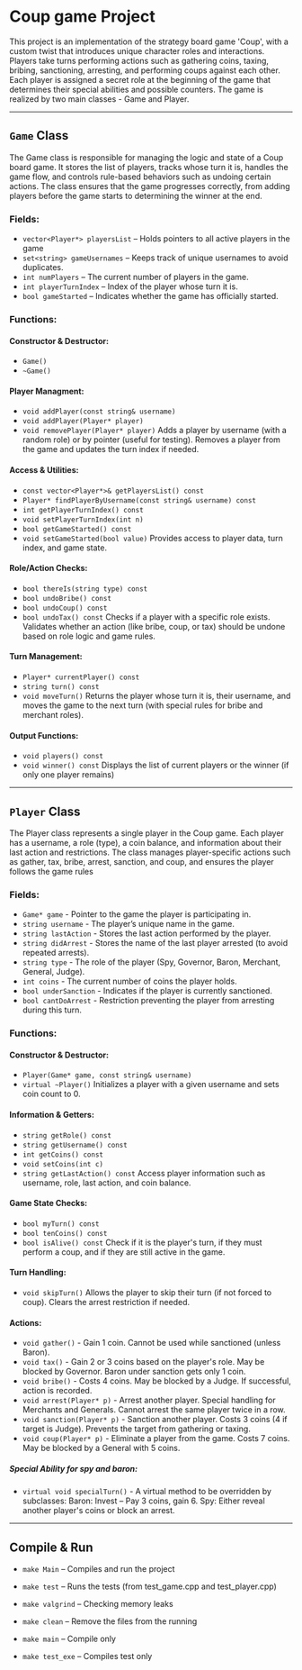<!-- noashalom5@gmail.com -->
# Coup game Project

This project is an implementation of the strategy board game 'Coup', with a custom twist that introduces unique character roles and interactions. Players take turns performing actions such as gathering coins, taxing, bribing, sanctioning, arresting, and performing coups against each other. Each player is assigned a secret role at the beginning of the game that determines their special abilities and possible counters.
The game is realized by two main classes - Game and Player.  

---

## `Game` Class

The Game class is responsible for managing the logic and state of a Coup board game. It stores the list of players, tracks whose turn it is, handles the game flow, and controls rule-based behaviors such as undoing certain actions. The class ensures that the game progresses correctly, from adding players before the game starts to determining the winner at the end.

### Fields:
- `vector<Player*> playersList` – Holds pointers to all active players in the game
- `set<string> gameUsernames` – Keeps track of unique usernames to avoid duplicates.
- `int numPlayers` – The current number of players in the game.
- `int playerTurnIndex` – Index of the player whose turn it is.
- `bool gameStarted` – Indicates whether the game has officially started.

### Functions:

#### Constructor & Destructor:
- `Game()`
- `~Game()`

#### Player Managment:
- `void addPlayer(const string& username)`
- `void addPlayer(Player* player)`
- `void removePlayer(Player* player)`
Adds a player by username (with a random role) or by pointer (useful for testing).
Removes a player from the game and updates the turn index if needed.

#### Access & Utilities:
- `const vector<Player*>& getPlayersList() const`
- `Player* findPlayerByUsername(const string& username) const`
- `int getPlayerTurnIndex() const`
- `void setPlayerTurnIndex(int n)`
- `bool getGameStarted() const`
- `void setGameStarted(bool value)`
Provides access to player data, turn index, and game state.

#### Role/Action Checks:
- `bool thereIs(string type) const`
- `bool undoBribe() const`
- `bool undoCoup() const`
- `bool undoTax() const`
Checks if a player with a specific role exists.
Validates whether an action (like bribe, coup, or tax) should be undone based on role logic and game rules.

#### Turn Management:
- `Player* currentPlayer() const`
- `string turn() const`
- `void moveTurn()`
Returns the player whose turn it is, their username, and moves the game to the next turn (with special rules for bribe and merchant roles).

#### Output Functions:
- `void players() const`
- `void winner() const`
Displays the list of current players or the winner (if only one player remains)

---

## `Player` Class

The Player class represents a single player in the Coup game. Each player has a username, a role (type), a coin balance, and information about their last action and restrictions. The class manages player-specific actions such as gather, tax, bribe, arrest, sanction, and coup, and ensures the player follows the game rules

### Fields:
- `Game* game` - Pointer to the game the player is participating in.
- `string username` - The player’s unique name in the game.
- `string lastAction` - Stores the last action performed by the player.
- `string didArrest` - Stores the name of the last player arrested (to avoid repeated arrests).
- `string type` - The role of the player (Spy, Governor, Baron, Merchant, General, Judge).
- `int coins` - The current number of coins the player holds.
- `bool underSanction` - Indicates if the player is currently sanctioned.
- `bool cantDoArrest` - Restriction preventing the player from arresting during this turn.

### Functions:

#### Constructor & Destructor:
- `Player(Game* game, const string& username)`
- `virtual ~Player()`
Initializes a player with a given username and sets coin count to 0.

#### Information & Getters:
- `string getRole() const`
- `string getUsername() const`
- `int getCoins() const`
- `void setCoins(int c)`
- `string getLastAction() const`
Access player information such as username, role, last action, and coin balance.

#### Game State Checks:
- `bool myTurn() const`
- `bool tenCoins() const`
- `bool isAlive() const`
Check if it is the player's turn, if they must perform a coup, and if they are still active in the game.

#### Turn Handling:
- `void skipTurn()`
Allows the player to skip their turn (if not forced to coup). Clears the arrest restriction if needed.

#### Actions:
- `void gather()` - Gain 1 coin. Cannot be used while sanctioned (unless Baron).
- `void tax()` - Gain 2 or 3 coins based on the player's role. May be blocked by Governor. Baron under sanction gets only 1 coin.
- `void bribe()` - Costs 4 coins. May be blocked by a Judge. If successful, action is recorded.
- `void arrest(Player* p)` - Arrest another player. Special handling for Merchants and Generals. Cannot arrest the same player twice in a row.
- `void sanction(Player* p)` - Sanction another player. Costs 3 coins (4 if target is Judge). Prevents the target from gathering or taxing.
- `void coup(Player* p)` - Eliminate a player from the game. Costs 7 coins. May be blocked by a General with 5 coins.
##### Special Ability for spy and baron:
- `virtual void specialTurn()` - A virtual method to be overridden by subclasses:
Baron: Invest – Pay 3 coins, gain 6.
Spy: Either reveal another player's coins or block an arrest.

---

## Compile & Run
- `make Main` – Compiles and run the project
- `make test` – Runs the tests (from test_game.cpp and test_player.cpp)
- `make valgrind` – Checking memory leaks
- `make clean` – Remove the files from the running

- `make main` – Compile only
- `make test_exe` – Compiles test only
